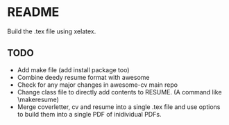 # README #

Build the .tex file using xelatex.

## TODO ##
- Add make file (add install package too)
- Combine deedy resume format with awesome
- Check for any major changes in awesome-cv main repo
- Change class file to directly add contents to RESUME. (A command like \makeresume)
- Merge coverletter, cv and resume into a single .tex file and use options to build them into a single PDF of inidividual PDFs.
